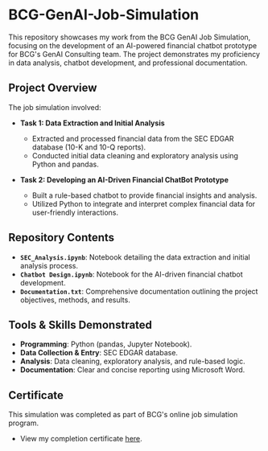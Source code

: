 # BCG-GenAI-Job-Simulation

This repository showcases my work from the BCG GenAI Job Simulation, focusing on the development of an AI-powered financial chatbot prototype for BCG's GenAI Consulting team. The project demonstrates my proficiency in data analysis, chatbot development, and professional documentation.  

## Project Overview  
The job simulation involved:  
- **Task 1: Data Extraction and Initial Analysis**  
  - Extracted and processed financial data from the SEC EDGAR database (10-K and 10-Q reports).  
  - Conducted initial data cleaning and exploratory analysis using Python and pandas.  

- **Task 2: Developing an AI-Driven Financial ChatBot Prototype**  
  - Built a rule-based chatbot to provide financial insights and analysis.  
  - Utilized Python to integrate and interpret complex financial data for user-friendly interactions.  

## Repository Contents  
- **`SEC_Analysis.ipynb`**: Notebook detailing the data extraction and initial analysis process.  
- **`Chatbot Design.ipynb`**: Notebook for the AI-driven financial chatbot development.  
- **`Documentation.txt`**: Comprehensive documentation outlining the project objectives, methods, and results.  

## Tools & Skills Demonstrated  
- **Programming**: Python (pandas, Jupyter Notebook).  
- **Data Collection & Entry**: SEC EDGAR database.  
- **Analysis**: Data cleaning, exploratory analysis, and rule-based logic.  
- **Documentation**: Clear and concise reporting using Microsoft Word.  

## Certificate  
This simulation was completed as part of BCG's online job simulation program.  
- View my completion certificate [here](https://forage-uploads-prod.s3.amazonaws.com/completion-certificates/SKZxezskWgmFjRvj9/gabev3vXhuACr48eb_SKZxezskWgmFjRvj9_DYCQf3LvK5hETZXuv_1736527350888_completion_certificate.pdf).  

